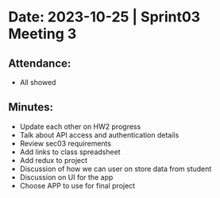 # Date: 2023-10-25 | Sprint03 Meeting 3

## Attendance:

- All showed 

## Minutes:

- Update each other on HW2 progress
- Talk about API access and authentication details
- Review sec03 requirements
- Add links to class spreadsheet
- Add redux to project
- Discussion of how we can user on store data from student
- Discussion on UI for the app
- Choose APP to use for final project
